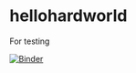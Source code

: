 # hellohardworld
For testing

[![Binder](https://mybinder.org/badge_logo.svg)](https://mybinder.org/v2/gh/manoelhss/hellohardworld/master)

